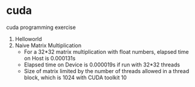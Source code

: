 # cuda
cuda programming exercise
1. Helloworld
2. Naive Matrix Multiplication
	* For a 32*32 matrix multiplication with float numbers, elapsed time on Host is 0.000131s
	* Elapsed time on Device is 0.000019s if run with 32*32 threads
	* Size of matrix limited by the number of threads allowed in a thread block, which is 1024 with CUDA toolkit 10
